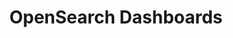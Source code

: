 ---
role: ui
title: OpenSearch Dashboards
artifact_id: opensearch-dashboards
architecture: arm64
platform: linux
type: deb
artifact_url: https://artifacts.opensearch.org/releases/bundle/opensearch-dashboards/1.3.14/opensearch-dashboards-1.3.14-linux-arm64.deb
version: 1.3.14
category: opensearch-dashboards
slug: opensearch-dashboards-1.3.14-linux-arm64-deb
signature: https://artifacts.opensearch.org/releases/bundle/opensearch-dashboards/1.3.14/opensearch-dashboards-1.3.14-linux-arm64.deb.sig
guide: https://opensearch.org/docs/latest/opensearch/install/deb
---